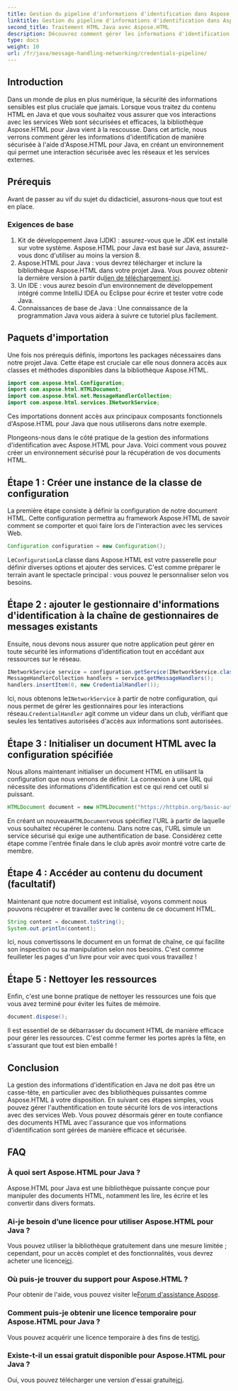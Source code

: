 ```yaml
---
title: Gestion du pipeline d'informations d'identification dans Aspose.HTML pour Java
linktitle: Gestion du pipeline d'informations d'identification dans Aspose.HTML pour Java
second_title: Traitement HTML Java avec Aspose.HTML
description: Découvrez comment gérer les informations d'identification de manière sécurisée à l'aide d'Aspose.HTML pour Java dans ce guide étape par étape. Découvrez des conseils essentiels et des bonnes pratiques.
type: docs
weight: 10
url: /fr/java/message-handling-networking/credentials-pipeline/
---
```

## Introduction
Dans un monde de plus en plus numérique, la sécurité des informations sensibles est plus cruciale que jamais. Lorsque vous traitez du contenu HTML en Java et que vous souhaitez vous assurer que vos interactions avec les services Web sont sécurisées et efficaces, la bibliothèque Aspose.HTML pour Java vient à la rescousse. Dans cet article, nous verrons comment gérer les informations d'identification de manière sécurisée à l'aide d'Aspose.HTML pour Java, en créant un environnement qui permet une interaction sécurisée avec les réseaux et les services externes.
## Prérequis
Avant de passer au vif du sujet du didacticiel, assurons-nous que tout est en place. 
### Exigences de base
1. Kit de développement Java (JDK) : assurez-vous que le JDK est installé sur votre système. Aspose.HTML pour Java est basé sur Java, assurez-vous donc d'utiliser au moins la version 8.
2.  Aspose.HTML pour Java : vous devrez télécharger et inclure la bibliothèque Aspose.HTML dans votre projet Java. Vous pouvez obtenir la dernière version à partir du[lien de téléchargement ici](https://releases.aspose.com/html/java/).
3. Un IDE : vous aurez besoin d’un environnement de développement intégré comme IntelliJ IDEA ou Eclipse pour écrire et tester votre code Java.
4. Connaissances de base de Java : Une connaissance de la programmation Java vous aidera à suivre ce tutoriel plus facilement.
## Paquets d'importation
Une fois nos prérequis définis, importons les packages nécessaires dans notre projet Java. Cette étape est cruciale car elle nous donnera accès aux classes et méthodes disponibles dans la bibliothèque Aspose.HTML.
```java
import com.aspose.html.Configuration;
import com.aspose.html.HTMLDocument;
import com.aspose.html.net.MessageHandlerCollection;
import com.aspose.html.services.INetworkService;
```
Ces importations donnent accès aux principaux composants fonctionnels d'Aspose.HTML pour Java que nous utiliserons dans notre exemple.

Plongeons-nous dans le côté pratique de la gestion des informations d'identification avec Aspose.HTML pour Java. Voici comment vous pouvez créer un environnement sécurisé pour la récupération de vos documents HTML.
## Étape 1 : Créer une instance de la classe de configuration
La première étape consiste à définir la configuration de notre document HTML. Cette configuration permettra au framework Aspose.HTML de savoir comment se comporter et quoi faire lors de l'interaction avec les services Web.
```java
Configuration configuration = new Configuration();
```
 Le`Configuration`La classe dans Aspose.HTML est votre passerelle pour définir diverses options et ajouter des services. C'est comme préparer le terrain avant le spectacle principal : vous pouvez le personnaliser selon vos besoins.
## Étape 2 : ajouter le gestionnaire d'informations d'identification à la chaîne de gestionnaires de messages existants
Ensuite, nous devons nous assurer que notre application peut gérer en toute sécurité les informations d’identification tout en accédant aux ressources sur le réseau.
```java
INetworkService service = configuration.getService(INetworkService.class);
MessageHandlerCollection handlers = service.getMessageHandlers();
handlers.insertItem(0, new CredentialHandler());
```
 Ici, nous obtenons le`INetworkService` à partir de notre configuration, qui nous permet de gérer les gestionnaires pour les interactions réseau.`CredentialHandler` agit comme un videur dans un club, vérifiant que seules les tentatives autorisées d'accès aux informations sont autorisées.
## Étape 3 : Initialiser un document HTML avec la configuration spécifiée
Nous allons maintenant initialiser un document HTML en utilisant la configuration que nous venons de définir. La connexion à une URL qui nécessite des informations d'identification est ce qui rend cet outil si puissant.
```java
HTMLDocument document = new HTMLDocument("https://httpbin.org/basic-auth/username/securelystoredpassword", configuration);
```
 En créant un nouveau`HTMLDocument`vous spécifiez l'URL à partir de laquelle vous souhaitez récupérer le contenu. Dans notre cas, l'URL simule un service sécurisé qui exige une authentification de base. Considérez cette étape comme l'entrée finale dans le club après avoir montré votre carte de membre.
## Étape 4 : Accéder au contenu du document (facultatif)
Maintenant que notre document est initialisé, voyons comment nous pouvons récupérer et travailler avec le contenu de ce document HTML.
```java
String content = document.toString();
System.out.println(content);
```
Ici, nous convertissons le document en un format de chaîne, ce qui facilite son inspection ou sa manipulation selon nos besoins. C'est comme feuilleter les pages d'un livre pour voir avec quoi vous travaillez !
## Étape 5 : Nettoyer les ressources
Enfin, c'est une bonne pratique de nettoyer les ressources une fois que vous avez terminé pour éviter les fuites de mémoire.
```java
document.dispose();
```
Il est essentiel de se débarrasser du document HTML de manière efficace pour gérer les ressources. C'est comme fermer les portes après la fête, en s'assurant que tout est bien emballé !
## Conclusion
La gestion des informations d'identification en Java ne doit pas être un casse-tête, en particulier avec des bibliothèques puissantes comme Aspose.HTML à votre disposition. En suivant ces étapes simples, vous pouvez gérer l'authentification en toute sécurité lors de vos interactions avec des services Web. Vous pouvez désormais gérer en toute confiance des documents HTML avec l'assurance que vos informations d'identification sont gérées de manière efficace et sécurisée.

## FAQ
### À quoi sert Aspose.HTML pour Java ?
Aspose.HTML pour Java est une bibliothèque puissante conçue pour manipuler des documents HTML, notamment les lire, les écrire et les convertir dans divers formats.
### Ai-je besoin d’une licence pour utiliser Aspose.HTML pour Java ?
 Vous pouvez utiliser la bibliothèque gratuitement dans une mesure limitée ; cependant, pour un accès complet et des fonctionnalités, vous devrez acheter une licence[ici](https://purchase.aspose.com/buy).
### Où puis-je trouver du support pour Aspose.HTML ?
 Pour obtenir de l'aide, vous pouvez visiter le[Forum d'assistance Aspose](https://forum.aspose.com/c/html/29).
### Comment puis-je obtenir une licence temporaire pour Aspose.HTML pour Java ?
 Vous pouvez acquérir une licence temporaire à des fins de test[ici](https://purchase.aspose.com/temporary-license/).
### Existe-t-il un essai gratuit disponible pour Aspose.HTML pour Java ?
 Oui, vous pouvez télécharger une version d'essai gratuite[ici](https://releases.aspose.com/).
